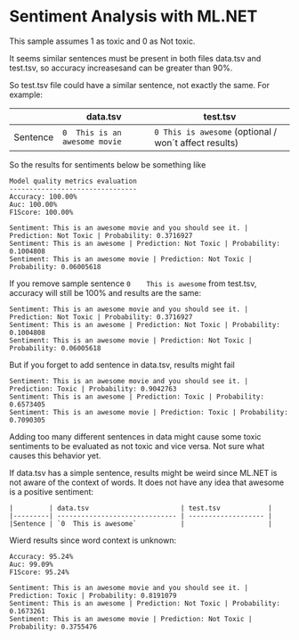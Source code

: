# Sentiment Analysis with ML.NET

This sample assumes 1 as toxic and 0 as Not toxic.

It seems similar sentences must be present in both files data.tsv and test.tsv, so accuracy increasesand can be greater than 90%.

So test.tsv file could have a similar sentence, not exactly the same. For example:

|         | data.tsv                       | test.tsv            |
|---------| ------------------------------ | ------------------- |
|Sentence | `0	This is an awesome movie`  | `0	This is awesome` (optional / won´t affect results) |

So the results for sentiments below be something like

```
Model quality metrics evaluation
--------------------------------
Accuracy: 100.00%
Auc: 100.00%
F1Score: 100.00%

Sentiment: This is an awesome movie and you should see it. | Prediction: Not Toxic | Probability: 0.3716927
Sentiment: This is an awesome | Prediction: Not Toxic | Probability: 0.1004808
Sentiment: This is an awesome movie | Prediction: Not Toxic | Probability: 0.06005618
```

If you remove sample sentence `0	This is awesome` from test.tsv, accuracy will still be 100% and results are the same:
```
Sentiment: This is an awesome movie and you should see it. | Prediction: Not Toxic | Probability: 0.3716927
Sentiment: This is an awesome | Prediction: Not Toxic | Probability: 0.1004808
Sentiment: This is an awesome movie | Prediction: Not Toxic | Probability: 0.06005618
```

But if you forget to add sentence in data.tsv, results might fail
```
Sentiment: This is an awesome movie and you should see it. | Prediction: Toxic | Probability: 0.9042763
Sentiment: This is an awesome | Prediction: Toxic | Probability: 0.6573405
Sentiment: This is an awesome movie | Prediction: Toxic | Probability: 0.7090305
```
Adding too many different sentences in data might cause some toxic sentiments to be evaluated as not toxic and vice versa. Not sure what causes this behavior yet.

If data.tsv has a simple sentence, results might be weird since ML.NET is not aware of the context of words. It does not have any idea that awesome is a positive sentiment:
```
|         | data.tsv                       | test.tsv            |
|---------| ------------------------------ | ------------------- |
|Sentence | `0	This is awesome`           |                     |
```

Wierd results since word context is unknown:
```
Accuracy: 95.24%
Auc: 99.09%
F1Score: 95.24%

Sentiment: This is an awesome movie and you should see it. | Prediction: Toxic | Probability: 0.8191079
Sentiment: This is an awesome | Prediction: Not Toxic | Probability: 0.1673261
Sentiment: This is an awesome movie | Prediction: Not Toxic | Probability: 0.3755476
```
